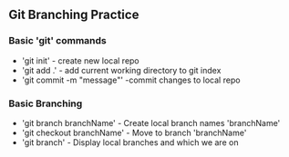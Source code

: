 ## Git Branching Practice


### Basic 'git' commands

* 'git init' - create new local repo
* 'git add .' - add current working directory to git index
* 'git commit -m "message"' -commit changes to local repo

### Basic Branching

* 'git branch branchName' - Create local branch names 'branchName'
* 'git checkout branchName' - Move to branch 'branchName'
* 'git branch' - Display local branches and which we are on

